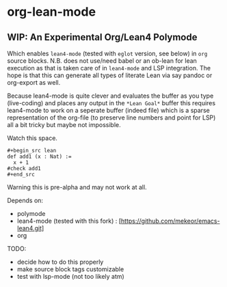 # org-lean-mode
WIP: An Experimental Org/Lean4 Polymode
----------------------
Which enables `lean4-mode` (tested with `eglot` version, see below) in
`org` source blocks.  N.B. does not use/need babel or an ob-lean for
lean execution as that is taken care of in `lean4-mode` and LSP
integration. The hope is that this can generate all types of literate
Lean via say pandoc or org-export as well.

Because lean4-mode is quite clever and evaluates the buffer as you
type (live-coding) and places any output in the `*Lean Goal*` buffer
this requires lean4-mode to work on a seperate buffer (indeed file)
which is a sparse representation of the org-file (to preserve line
numbers and point for LSP) all a bit tricky but maybe not impossible.

Watch this space.

```
#+begin_src lean
def add1 (x : Nat) :=
  x + 1
#check add1
#+end_src
```

Warning this is pre-alpha and may not work at all.

Depends on: 
- polymode
- lean4-mode (tested with this fork) : [https://github.com/mekeor/emacs-lean4.git] 
- org 

TODO: 
- decide how to do this properly
- make source block tags customizable
- test with lsp-mode (not too likely atm)
  
